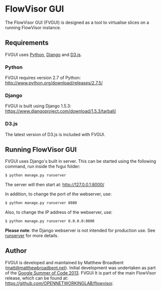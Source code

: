 # FlowVisor GUI #

The FlowVisor GUI (FVGUI) is designed as a tool to virtualise slices on a running FlowVisor instance.

## Requirements ##

FVGUI uses [Python](http://www.python.org/), [Django](https://www.djangoproject.com/) and [D3.js](http://d3js.org/).

### Python ###

FVGUI requires version 2.7 of Python: http://www.python.org/download/releases/2.7.5/

### Django ###

FVGUI is built using Django 1.5.3: https://www.djangoproject.com/download/1.5.3/tarball/

### D3.js ###

The latest version of D3.js is included with FVGUI.

## Running FlowVisor GUI ##

FVGUI uses Django's built in server. This can be started using the following command, run inside the fvgui folder:

```bash
$ python manage.py runserver 
```

The server will then start at: http://127.0.0.1:8000/

In addition, to change the port of the webserver, use:

```bash
$ python manage.py runserver 8080 
```

Also, to change the IP address of the webserver, use:

```bash
$ python manage.py runserver 0.0.0.0:8000 
```

__Please note__: the Django webserver is not intended for production use. See [runserver](https://docs.djangoproject.com/en/dev/ref/django-admin/#django-admin-runserver) for more details.

## Author ##

FVGUI is developed and maintained by Matthew Broadbent (matt@matthewbroadbent.net). Initial development was undertaken as part of the [Google Summer of Code 2013](http://www.google-melange.com/gsoc/homepage/google/gsoc2013). FVGUI It is part of the main FlowVisor release, which can be found at: https://github.com/OPENNETWORKINGLAB/flowvisor.
